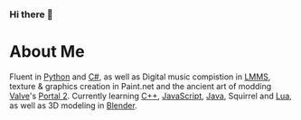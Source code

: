 ### Hi there 👋

# About Me
Fluent in [Python](https://GitHub.com/topics/Python) and [C#](https://GitHub.com/topics/csharp), as well as Digital music compistion in [LMMS](https://github.com/LMMS/LMMS), texture & graphics creation in Paint.net and the ancient art of modding [Valve](https://github.com/ValveSoftware)'s [Portal 2](https://github.com/ValveSoftware/portal2). Currently learning [C++](https://GitHub.com/topics/cplusplus), [JavaScript](https://GitHub.com/topics/javascript), [Java](https://GitHub.com/topics/java), Squirrel and [Lua](https://GitHub.com/topics/lua), as well as 3D modeling in [Blender](https://github.com/Blender).
